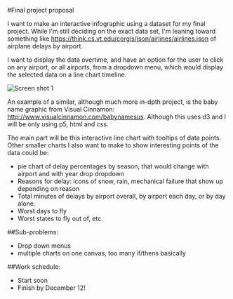 #Final project proposal

I want to make an interactive infographic using a dataset for my final project. While I'm still deciding on the exact data set, I'm leaning toward something like https://think.cs.vt.edu/corgis/json/airlines/airlines.json of airplane delays by airport.

I want to display the data overtime, and have an option for the user to click on any airport, or all airports, from a dropdown menu, which would display the selected data on a line chart timeline.

![Screen shot 1](https://github.com/kaylarobertson3/kaylarobertson3.github.io/blob/master/FinalProjectProposal/Screen%20Shot%202016-11-13%20at%2011.49.08%20PM.png)

An example of a similar, although much more in-dpth project, is the baby name graphic from Visual Cinnamon: http://www.visualcinnamon.com/babynamesus. Although this uses d3 and I will be only using p5, html and css.

The main part will be this interactive line chart with tooltips of data points. Other smaller charts I also want to make to show interesting points of the data could be:

* pie chart of delay percentages by season, that would change with airport and with year drop dropdown
* Reasons for delay: icons of snow, rain, mechanical failure that show up depending on reason
* Total minutes of delays by airport overall, by airport each day, or by day alone.
* Worst days to fly
* Worst states to fly out of, etc.

##Sub-problems:
* Drop down menus
* multiple charts on one canvas, too many if/thens basically

##Work schedule:
* Start soon
* Finish by December 12!
